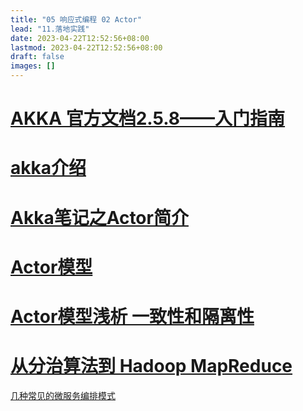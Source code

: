 ```yaml
---
title: "05 响应式编程 02 Actor"
lead: "11.落地实践"
date: 2023-04-22T12:52:56+08:00
lastmod: 2023-04-22T12:52:56+08:00
draft: false
images: []
---
```



# [AKKA 官方文档2.5.8——入门指南](https://blog.csdn.net/wang_wbq/article/details/78845804)
# [akka介绍](https://blog.csdn.net/pml18710973036/article/details/87807387)
# [Akka笔记之Actor简介](http://ifeve.com/introducing-actors-akka-notes-part-1/)
# [Actor模型](https://www.jianshu.com/p/d803e2a7de8e)
# [Actor模型浅析 一致性和隔离性](https://www.cnblogs.com/listenfwind/p/9963489.html)
# [从分治算法到 Hadoop MapReduce](https://www.cnblogs.com/listenfwind/p/9971737.html)

[几种常见的微服务编排模式](https://blog.csdn.net/wp94302948/article/details/79653945)
